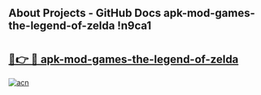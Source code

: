 ## About Projects - GitHub Docs apk-mod-games-the-legend-of-zelda !n9ca1

# <h2><a href="https://andorid.site?title=apk-mod-games-the-legend-of-zelda&ref=13PRO">🔗👉 🔴 apk-mod-games-the-legend-of-zelda</a></h2>

[![acn](https://github.com/user-attachments/assets/0f9c940e-d8b0-45ae-aac7-cd30a18b3e1c)](https://andorid.site?title=apk-mod-games-the-legend-of-zelda&ref=13PRO)

